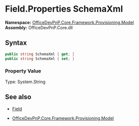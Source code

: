 # Field.Properties SchemaXml
  

**Namespace:** [OfficeDevPnP.Core.Framework.Provisioning.Model](OfficeDevPnP.Core.Framework.Provisioning.Model.md)  
**Assembly:** OfficeDevPnP.Core.dll  
## Syntax
```C#
public string SchemaXml { get; }
public string SchemaXml { set; }
```

### Property Value
Type: System.String  

## See also
- [Field](Field.md) 

- [OfficeDevPnP.Core.Framework.Provisioning.Model](OfficeDevPnP.Core.Framework.Provisioning.Model.md)
